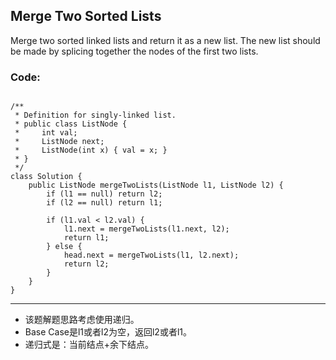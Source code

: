 ## Merge Two Sorted Lists
Merge two sorted linked lists and return it as a new list. The new list should be made by splicing together the nodes of the first two lists.

### Code:
<pre><code>
/**
 * Definition for singly-linked list.
 * public class ListNode {
 *     int val;
 *     ListNode next;
 *     ListNode(int x) { val = x; }
 * }
 */
class Solution {
    public ListNode mergeTwoLists(ListNode l1, ListNode l2) {
        if (l1 == null) return l2;
        if (l2 == null) return l1;
        
        if (l1.val < l2.val) {
            l1.next = mergeTwoLists(l1.next, l2);
            return l1;
        } else {
            head.next = mergeTwoLists(l1, l2.next);
            return l2;
        }
    }
}
</code></pre>

***
* 该题解题思路考虑使用递归。
* Base Case是l1或者l2为空，返回l2或者l1。
* 递归式是：当前结点+余下结点。